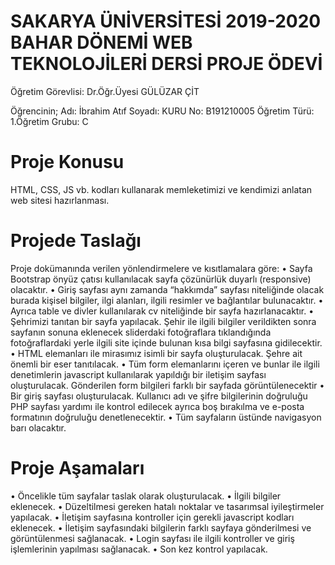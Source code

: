 # SAKARYA ÜNİVERSİTESİ 2019-2020 BAHAR DÖNEMİ WEB TEKNOLOJİLERİ DERSİ PROJE ÖDEVİ

Öğretim Görevlisi: Dr.Öğr.Üyesi GÜLÜZAR ÇİT

Öğrencinin;
Adı: İbrahim Atıf
Soyadı: KURU
No: B191210005
Öğretim Türü: 1.Öğretim
Grubu: C

# Proje Konusu
HTML, CSS, JS vb. kodları kullanarak memleketimizi ve kendimizi anlatan web sitesi hazırlanması.
# Projede Taslağı
Proje dokümanında verilen yönlendirmelere ve kısıtlamalara göre:
•	Sayfa Bootstrap önyüz çatısı kullanılacak sayfa çözünürlük duyarlı (responsive) olacaktır.
•	Giriş sayfası aynı zamanda “hakkımda” sayfası niteliğinde olacak burada kişisel bilgiler, ilgi alanları, ilgili resimler ve bağlantılar bulunacaktır.
•	Ayrıca table ve divler kullanılarak cv niteliğinde bir sayfa hazırlanacaktır.
•	Şehrimizi tanıtan bir sayfa yapılacak. Şehir ile ilgili bilgiler verildikten sonra sayfanın sonuna eklenecek sliderdaki fotoğraflara tıklandığında fotoğraflardaki yerle ilgili site içinde bulunan kısa bilgi sayfasına gidilecektir.
•	HTML elemanları ile mirasımız isimli bir sayfa oluşturulacak. Şehre ait önemli bir eser tanıtılacak.
•	Tüm form elemanlarını içeren ve bunlar ile ilgili denetimlerin javascript kullanılarak yapıldığı bir iletişim sayfası oluşturulacak. Gönderilen form bilgileri farklı bir sayfada görüntülenecektir
•	Bir giriş sayfası oluşturulacak. Kullanıcı adı ve şifre bilgilerinin doğruluğu PHP sayfası yardımı ile kontrol edilecek ayrıca boş bırakılma ve e-posta formatının doğruluğu denetlenecektir.
•	Tüm sayfaların üstünde navigasyon barı olacaktır.
# Proje Aşamaları
•	Öncelikle tüm sayfalar taslak olarak oluşturulacak.
•	İlgili bilgiler eklenecek.
•	Düzeltilmesi gereken hatalı noktalar ve tasarımsal iyileştirmeler yapılacak.
•	İletişim sayfasına kontroller için gerekli javascript kodları eklenecek.
•	İletişim sayfasındaki bilgilerin farklı sayfaya gönderilmesi ve görüntülenmesi sağlanacak.
•	Login sayfası ile ilgili kontroller ve giriş işlemlerinin yapılması sağlanacak.
•	Son kez kontrol yapılacak.
